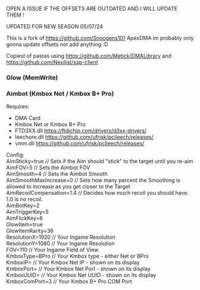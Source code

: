 OPEN A ISSUE IF THE OFFSETS ARE OUTDATED AND I WILL UPDATE THEM !


UPDATED FOR NEW SEASON 05/07/24

This is a fork of https://github.com/Snoogens101 ApexDMA im probably only gonna update offsets not add anything :D

Copiest of pastas using https://github.com/Metick/DMALibrary and https://github.com/Nexilist/xap-client

### Glow (MemWrite)
### Aimbot (Kmbox Net / Kmbox B+ Pro)

Requires:  
- DMA Card
- Kmbox Net or Kmbox B+ Pro
- FTD3XX.dll https://ftdichip.com/drivers/d3xx-drivers/
- leechore.dll https://github.com/ufrisk/pcileech/releases/
- vmm.dll https://github.com/ufrisk/pcileech/releases/

Config:  
AimSticky=true // Sets if the Aim should "stick" to the target until you re-aim   
AimFOV=5 // Sets the Aimbot FOV  
AimSmooth=4 // Sets the Aimbot Smooth  
AimSmoothMaxIncrease=0 // Sets how many percent the Smoothing is allowed to increase as you get closer to the Target  
AimRecoilCompensation=1.4 // Decides how much recoil you should have. 1.0 is no recoil.   
AimBotKey=2  
AimTriggerKey=5  
AimFlickKey=6  
GlowItem=true  
GlowItemRarity=36  
ResolutionX=1920 // Your Ingame Resolution  
ResolutionY=1080 // Your Ingame Resolution  
FOV=110 // Your Ingame Field of View  
KmboxType=BPro // Your Kmbox type - either Net or BPro  
KmboxIP= // Your Kmbox Net IP - shown on its display  
KmboxPort= // Your Kmbox Net Port - shown on its display  
KmboxUUID= // Your Kmbox Net UUID - shown on its display  
KmboxComPort=3 // Your Kmbox B+ Pro COM Port  
